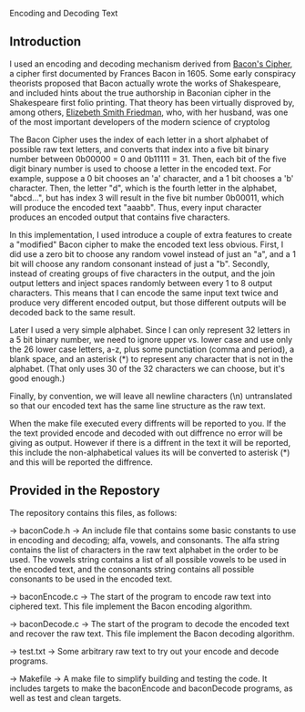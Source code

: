 Encoding and Decoding Text

## Introduction

I used an encoding and decoding mechanism derived from [Bacon's Cipher](https://en.wikipedia.org/wiki/Bacon%27s_cipher), a cipher first documented by Frances Bacon in 1605. Some early conspiracy theorists proposed that Bacon actually wrote the works of Shakespeare, and included hints about the true authorship in Baconian cipher in the Shakespeare first folio printing. That theory has been virtually disproved by, among others, [Elizebeth Smith Friedman](https://en.wikipedia.org/wiki/Elizebeth_Smith_Friedman), who, with her husband, was one of the most important developers of the modern science of cryptolog

The Bacon Cipher uses the index of each letter in a short alphabet of possible raw text letters, and converts that index into a five bit binary number between 0b00000 = 0 and 0b11111 = 31. Then, each bit of the five digit binary number is used to choose a letter in the encoded text. For example, suppose a 0 bit chooses an 'a' character, and a 1 bit chooses a 'b' character. Then, the letter "d", which is the fourth letter in the alphabet, "abcd...", but has index 3 will result in the five bit number 0b00011, which will produce the encoded text "aaabb". Thus, every input character produces an encoded output that contains five characters.

In this implementation, I used introduce a couple of extra features to create a "modified" Bacon cipher to make the encoded text less obvious. First, I did use a zero bit to choose any random vowel instead of just an "a", and a 1 bit will choose any random consonant instead of just a "b". Secondly, instead of creating groups of five characters in the output, and the join output letters and inject spaces randomly between every 1 to 8 output characters. This means that I can encode the same input text twice and produce very different encoded output, but those different outputs will be decoded back to the same result.

Later I used a very simple alphabet. Since I can only represent 32 letters in a 5 bit binary number, we need to ignore upper vs. lower case and use only the 26 lower case letters, a-z, plus some punctiation (comma and period), a blank space, and an asterisk (*) to represent any character that is not in the alphabet. (That only uses 30 of the 32 characters we can choose, but it's good enough.)

Finally, by convention, we will leave all newline characters (\n) untranslated so that our encoded text has the same line structure as the raw text.

When the make file executed every diffrents will be reported to you. If the the text provided encode and decoded with out diffrence no error will be giving as output. However if there is a diffrent in the text it will  be reported, this include the non-alphabetical values its will be converted to asterisk (*) and this will be reported the diffrence.

## Provided in the Repostory

The repository contains this files, as follows:

-> baconCode.h -> An include file that contains some basic constants to use in encoding and decoding; alfa, vowels, and consonants. The alfa string contains the list of characters in the raw text alphabet in the order to be used. The vowels string contains a list of all possible vowels to be used in the encoded text, and the consonants string contains all possible consonants to be used in the encoded text.
  
-> baconEncode.c -> The start of the program to encode raw text into ciphered text. This file implement the Bacon encoding algorithm. 

-> baconDecode.c -> The start of the program to decode the encoded text and recover the raw text. This file implement the Bacon decoding algorithm.

-> test.txt -> Some arbitrary raw text to try out your encode and decode programs.

-> Makefile -> A make file to simplify building and testing the code. It includes targets to make the baconEncode and baconDecode programs, as well as test and clean targets.
